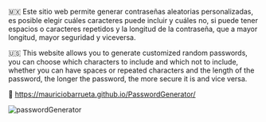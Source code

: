 🇲🇽 Este sitio web permite generar contraseñas aleatorias personalizadas, es posible elegir cuáles caracteres puede incluir y cuáles no, si puede tener espacios o caracteres repetidos y la longitud de la contraseña, que a mayor longitud, mayor seguridad y viceversa.

🇺🇸 This website allows you to generate customized random passwords, you can choose which characters to include and which not to include, whether you can have spaces or repeated characters and the length of the password, the longer the password, the more secure it is and vice versa.

🔗 https://mauriciobarrueta.github.io/PasswordGenerator/
   

![passwordGenerator](https://github.com/MauricioBarrueta/PasswordGenerator/assets/60496232/f9913490-2b67-4b5a-b6d0-8fb7af347313)
